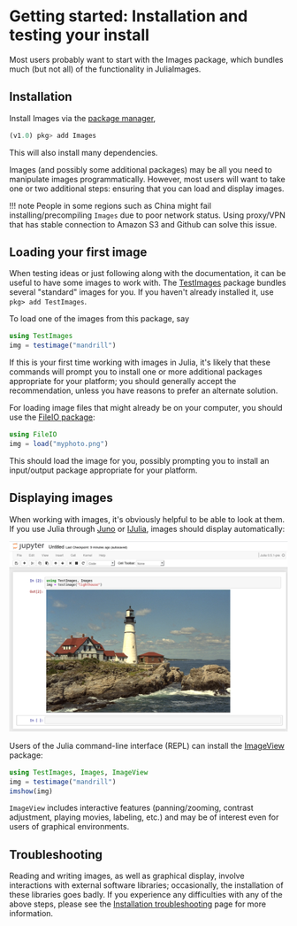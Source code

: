# Getting started: Installation and testing your install

Most users probably want to start with the Images package, which bundles
much (but not all) of the functionality in JuliaImages.

## Installation

Install Images via the [package manager](https://docs.julialang.org/en/v1/stdlib/Pkg/),

```julia
(v1.0) pkg> add Images
```

This will also install many dependencies.

Images (and possibly some additional packages) may be all you need to manipulate images programmatically.
However, most users will want to take one or two additional steps:
ensuring that you can load and display images.

!!! note
    People in some regions such as China might fail installing/precompiling `Images` due to poor network
    status. Using proxy/VPN that has stable connection to Amazon S3 and Github can solve this issue.

## Loading your first image

When testing ideas or just following along with the documentation, it can be
useful to have some images to work with.
The [TestImages](https://github.com/JuliaImages/TestImages.jl) package bundles several "standard" images for you.
If you haven't already installed it, use `pkg> add TestImages`.

To load one of the images from this package, say

```julia
using TestImages
img = testimage("mandrill")
```

If this is your first time working with images in Julia, it's likely
that these commands will prompt you to install one or more additional
packages appropriate for your platform; you should generally accept
the recommendation, unless you have reasons to prefer an alternate
solution.

For loading image files that might already be on your computer, you should
use the [FileIO
package](https://github.com/JuliaIO/FileIO.jl):

```julia
using FileIO
img = load("myphoto.png")
```

This should load the image for you, possibly prompting you to install
an input/output package appropriate for your platform.

## Displaying images

When working with images, it's obviously helpful to be able to look at
them.  If you use Julia through [Juno](http://junolab.org/) or
[IJulia](https://github.com/JuliaLang/IJulia.jl), images should
display automatically:

![IJulia](assets/ijulia.png)

Users of the Julia command-line interface (REPL) can install the [ImageView](https://github.com/timholy/ImageView.jl) package:

```julia
using TestImages, Images, ImageView
img = testimage("mandrill")
imshow(img)
```

`ImageView` includes interactive features (panning/zooming, contrast
adjustment, playing movies, labeling, etc.) and may be of interest
even for users of graphical environments.

## Troubleshooting

Reading and writing images, as well as graphical display, involve interactions with external software libraries;
occasionally, the installation of these libraries goes badly.
If you experience any difficulties with any of the above steps, please see the [Installation troubleshooting](@ref) page for more information.
